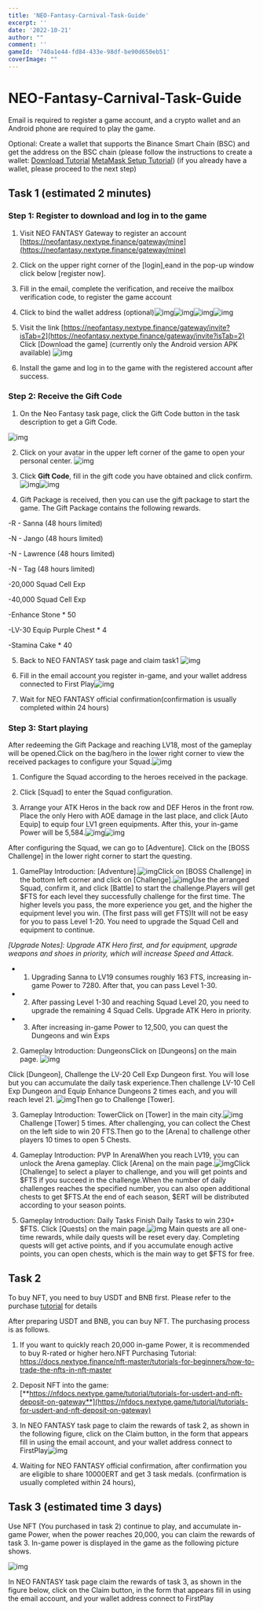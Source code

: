 ```yaml
---
title: 'NEO-Fantasy-Carnival-Task-Guide'
excerpt: ''
date: '2022-10-21'
author: "" 
comment: ''
gameId: '740a1e44-fd84-433e-98df-be90d650eb51'
coverImage: ""
---
```


# NEO-Fantasy-Carnival-Task-Guide

Email is required to register a game account, and a crypto wallet and an Android phone are required to play the game.

Optional: Create a wallet that supports the Binance Smart Chain (BSC) and get the address on the BSC chain (please follow the instructions to create a wallet: [Download Tutorial](https://metamask.io/download/) [MetaMask Setup Tutorial](https://academy.binance.com/cn/articles/connecting-metamask-to-binance-smart-chain)) (if you already have a wallet, please proceed to the next step)

## Task 1 (estimated 2 minutes)

### Step 1: Register to download and log in to the game

1. Visit NEO FANTASY Gateway to register an account [https://neofantasy.nextype.finance/gateway/mine](https://neofantasy.nextype.finance/gateway/mine)

2. Click on the upper right corner of the [login],eand in the pop-up window click below [register now].

3. Fill in the email, complete the verification, and receive the mailbox verification code, to register the game account

4. Click <bound> to bind the wallet address (optional)![img](https://lh3.googleusercontent.com/U0OqP-8BUbreiEVRFaNKeEES1To6PEWBrenamMbt0RcQghM90IUOgzlNHeKWUCOg1Fx9tRU69nU-c1TOEDuIunsrAU3B4646Z45K8DxFCbWPlTUwC6dHQS-IM9GAr9JH3PBndwnXL6gSKg0Xi-jHVxq5Un1wg8rRMp4ixFofVDE3xixpWs2i2QZITEstoQ)![img](https://lh5.googleusercontent.com/sHsbfbnjZvK2XhjLIRayCrOt7ELRDUGJxDWzD7Y3OdSBtNphmqIfud7rWDpLHdbpnMIA8I_TVnPmZ8N854krQFK9A9hMzmHtOrEqi7LbaUQUkV7obmBP-lkKs23K51nbcUkj5oncdfXcfzzt7cxVIWU4XOd0OR9giT5SHXab5mQ7_-RDrhO9XEeH7JXGEA)![img](https://lh6.googleusercontent.com/wGfRo_0R06tISTzyI_mNg720R1aetf0upsqrlJa10rxs9gJR-qtHG-p8RTp10NGYykeitRgusHzIqfJlsF-lqwDpXRUo99V1qqVSKIhwCdCDY7l069wywVrZ72ce2IlKiT10Lu6fxDIPBU4JUH7VnNIp049lhjKLpFsN3wWKcZFHZOJyPcepIAwoKUCLuw)![img](https://lh5.googleusercontent.com/mXueG_528q7mbmMioNA3igSJYi00rNEoB1Q_uibcmElFEcw9ITV3WLAftSXKsKFoSbMihUT8IobD2PDpgZlNUOWrLPZAJoBMDujYqRMawAEheO0uoIF-awcWNgAHu4HVBm0j79DbmhZU0IVE0iGCCVXTOFgI94ivpRoItf8dMsID2-YC3IXVblE4LL0czw)

5. Visit the link [https://neofantasy.nextype.finance/gateway/invite?isTab=2](https://neofantasy.nextype.finance/gateway/invite?isTab=2) Click [Download the game] (currently only the Android version APK available)
![img](https://lh3.googleusercontent.com/KmV5y2IpwyfzkLFkSYGv1FmisogUVw_9aGuBW1-8xdmZbRkbvRZlBZNYRZ1ge_bMq9uQ8FG_jLW7zYOAxvoSfdq5W2ke7gxoOGr5sadD25X-NCK6JreQT1UfsjSLpOS36ZBojSz-erHwoAyJI9uGNptbOTckRSl7BF1rGZwFYb6yNr7i9UUl6U-EzGwyzw)

6. Install the game and log in to the game with the registered account after success.

### Step 2: Receive the Gift Code

1. On the Neo Fantasy task page, click the Gift Code button in the task description to get a Gift Code.

![img](https://lh5.googleusercontent.com/8Kgobxa-yPwFSybykB5PeDWuPeM5a3vrTkQ1uSDalYt18P03MMcD8sz_wwuKZuIokhYJT-r2MWMst4dkvzE896nrqC11_nK0WvFuiZItz_H_yLTTly-uTU6K5BTBQyaLVYtLSBFWcZmxdpjG0osJboBYVwwNZUgPaAccY9-uONx6T_ashCdQEhQswLJ-5Q)

2. Click on your avatar in the upper left corner of the game to open your personal center.
![img](https://lh4.googleusercontent.com/wg2716JzzI3TyDkov9-QSrmIbLw2aOWqmwjjKhM0ulJ9SLTWn0aX_EuMrQOmXmLulBYOv_7AQsyicxfc60Wgpmghw_NGm2_W4c3ztBNBzJbjZRIqN9ElIR4S3_c1fO_Qozh3qmpx9i6BgL6QpBKdkrgPE_lsdXL9a5Q9lKBWdtSs6w4sB9veHfODZZfDIw)

3. Click **Gift Code**, fill in the gift code you have obtained and click confirm.
![img](https://lh6.googleusercontent.com/zDL_q8AWQuLq9JORKTjKUKeUxdhVyG3a74C-dp4atlczVPsmpn0-NbYLbZlwCK5D3bGdf_0JyxbHrw456JQ0k1IPH-gaxCdapD70D0uOR4dX3O83_juLXe-lG4wTUbEq6MM_EGdtxp04QBSek1-wZ8sOMzlfsH89LyopSRjqcmjtiMNQjGdZy4nYrm36eQ)![img](https://lh4.googleusercontent.com/4PWkupkl9chuLO-7HitAUSQr1zZzn4266oEKj4v6KaVHRu_m-Dj_oJ_FU4wzegkMtsXQZ84ah-n1t4jxPv9Sbjv2_GBz77PvCr_uxxVftIzLgVPFFVUJHW2miTF2Yi0KMnENCTRNgkA-coywPpFAMIFydyNGH9sQ4dGnei3hw_tFFMv2mrLrSF0SxjmbDw)

4. Gift Package is received, then you can use the gift package to start the game. The Gift Package contains the following rewards.

-R - Sanna (48 hours limited)

-N - Jango (48 hours limited)

-N - Lawrence (48 hours limited)

-N - Tag (48 hours limited)

-20,000 Squad Cell Exp

-40,000 Squad Cell Exp

-Enhance Stone * 50

-LV-30 Equip Purple Chest * 4 

-Stamina Cake * 40

5. Back to NEO FANTASY task page and claim task1
![img](https://lh5.googleusercontent.com/T5SsElrUSMkBh15SxN2XnsbOfA-e_CejcX9iY8mN5W9xPH1E5hwOzP6R7aW8pLztIkfFYTMcYuO3Z9yC-6YdZjSbyv7WYbY_sri-SboHEpACgZtGhSSUHtc0xlo8qIJm18V0w4HVOx1MbQRCpcUt96_UgMsf3bmWjYop5-IlvXr2Ay3EfV2LJrufsdmwFA)

6. Fill in the email account you register in-game, and your wallet address connected to First Play![img](https://lh6.googleusercontent.com/ISzSEfJxpX0DfFdec3zeNbj_GGuzLCPcT-hpgFXQZ1IrdziOnmJ0yfUOQhLgaPAk0WURg-3p4yY8AA5dViOj1N6gMGUQJ52QKFs9Y2mqSMdFzMG6e5WXEK-NeZYhy_mqMCW6-njAGqa9np4Ng2V1_A5InFQuSkLZfCvNzJOxxKQ7ytN6j48YmwvY_KhMEw)

7. Wait for NEO FANTASY official confirmation(confirmation is usually completed within 24 hours)

### Step 3: Start playing

After redeeming the Gift Package and reaching LV18, most of the gameplay will be opened.Click on the bag/hero in the lower right corner to view the received packages to configure your Squad.![img](https://lh5.googleusercontent.com/ZRVvqbuvhDgTY7Obm4xt6zsqWkreyJNev2XvSPDBmvOCZl77HwYzVvrwFnKVDAJW-RRw7xQpNRq_Lvs3lxra__3U_GVEgq01XpwMOBmLNR-KA5xZiWBha4kYjbS2un13TWacq4RiQ3FMQGLyqYs7dq_mwGXnzqXQpepUeVx3JggdiMj7FPY6aEs2b2Jgfw)

1. Configure the Squad according to the heroes received in the package.

2. Click [Squad] to enter the Squad configuration.

3. Arrange your ATK Heros in the back row and DEF Heros in the front row.
Place the only Hero with AOE damage in the last place, and click [Auto Equip] to equip four LV1 green equipments. After this, your in-game Power will be 5,584.![img](https://lh4.googleusercontent.com/LQFHdCOum2hNjVwrubJq8OdpyTBPKWGT-79vbpFFG_cu-InsU-aCZJ6tzIH-fqvAW613x9SIXglFlUrlXuNKygoqA7vvrzrNiTaBiUXXpzKuP7Vz0IdaajwiLndEB0Kz3Xue0V1DJBnC6KeCk9LeOIREKBq-dOgEb0NJl3-oUVAAJokyq8srUV50iesRrw)![img](https://lh4.googleusercontent.com/cAWyM33jZ1nGyFTRGFE2y0dqCIR9Hp9XneXB0gAdttaB7ileK8nAqHZC_VkJ36JRtIKP5rXuRQaXN09pXPdq9W8zCRtxus3xjvKzB4KoZCEvkMB5UWzso5lN-wf_xlymXNaTdpFypj7gRSBF7F5eN9uHtK15Ea9NIlyuU6mepWLO2pHZO6QFWxSOvY0ySQ)

After configuring the Squad, we can go to [Adventure]. Click on the [BOSS Challenge] in the lower right corner to start the questing.

1. GamePlay Introduction: [Adventure].![img](https://lh4.googleusercontent.com/isCLDAAPu8bFbcmy_AeCGV0yMOSk3TIMPHsIPDz9ycZYOYH9b2brKFwZlzaxO9jAQI2lqQ8Xwm-H_favVODQbrEOIfpicG_w2B9WdxGFuZX9W5BUsMFSzhlG5W-f92gzhJuuEl_-I_0kSKYNrJ0riJwlpGHhTJYRnhK_jlw1sVmY7C-i3lLCU6Hr8DEMSQ)Click on [BOSS Challenge] in the bottom left corner and click on [Challenge].![img](https://lh6.googleusercontent.com/ECm0TLDh6TUuISrkhLsk0ZIOkcSS2SZ14jfl7B6I-cssQvuvyXWqXqFH344VrhCkgCvFm3NpPpVu3l6g0nhTPdFcBNVTdgKrncRy3wQjG6c8jIgpFllZLsVet2xh08w5kIDHl290_IseGooK7icIxe09CUj3KgD7REcmOHN_W9XFCuJV2z1q8Q_7YBHqBA)Use the arranged Squad, confirm it, and click [Battle] to start the challenge.Players will get $FTS for each level they successfully challenge for the first time. The higher levels you pass, the more experience you get, and the higher the equipment level you win. (The first pass will get FTS)It will not be easy for you to pass Level 1-20. You need to upgrade the Squad Cell and equipment to continue.

*[Upgrade Notes]: Upgrade ATK Hero first, and for equipment, upgrade weapons and shoes in priority, which will increase Speed and Attack.*

- 1. Upgrading Sanna to LV19 consumes roughly 163 FTS, increasing in-game Power to 7280. After that, you can pass Level 1-30.

- 2. After passing Level 1-30 and reaching Squad Level 20, you need to upgrade the remaining 4 Squad Cells. Upgrade ATK Hero in priority.

- 3. After increasing in-game Power to 12,500, you can quest the Dungeons and win Exps

2. Gameplay Introduction: DungeonsClick on [Dungeons] on the main page.
![img](https://lh3.googleusercontent.com/w1BfkaKFbaXPoimsgCruwi0CyuPKYj4iQkNvj4rjulQ4-ptogIKkRF4xPpyX6T79mJ85xn5TVfPqZouNYCLZjqVbK3BEbq8KO_d4rBMPIu-0GJoS1oNUv4SOzXPzC0VKDL_qpw7S70inxzcOyyvgvHFD-hk-bFyOx3gviQVSNvQVH4r78OmpYHJaqcjFNg)

Click [Dungeon], Challenge the LV-20 Cell Exp Dungeon first. You will lose but you can accumulate the daily task experience.Then challenge LV-10 Cell Exp Dungeon and Equip Enhance Dungeons 2 times each, and you will reach level 21.
![img](https://lh6.googleusercontent.com/ql49WZ1NO2QdJTls7G3EWro8xcDUYC5IlNircDV80AxbLniplPZzqvJns93tOj2czQuGjEgCmhgJb_u2PjqILQFvAO2K63UrO_SXVdhQKkCS4NuXiTVwa0YzCohVWPhxiS7eQNC9BSjDz2F91oKN_Q9N75BkheTjQQV9bY-tBkT9a0PstBRTPScGiYgOTg)Then go to Challenge [Tower].

3. Gameplay Introduction: TowerClick on [Tower] in the main city.![img](https://lh5.googleusercontent.com/P8tQlzIXZy9Ad42GY6BDXE-EzMJHdqU29ZN7BP0bTnTOpcLTQ_jld_2rIwZlgaYK9FFB_5gUVg5sGtXBi0yXE8rTp5fOu0XjqIpHK2jC8AoxsHC1dRjnBLn4OSgGsxt7KTRz0ViHptR_SQ55J1SmAv3yZfPKGgY5UV5pwtS5tfKLhSnU13XVXlopGGhr2A)
Challenge [Tower] 5 times. After challenging, you can collect the Chest on the left side to win 20 FTS.Then go to the [Arena] to challenge other players 10 times to open 5 Chests. 

4. Gameplay Introduction: PVP In ArenaWhen you reach LV19, you can unlock the Arena gameplay. Click [Arena] on the main page.![img](https://lh4.googleusercontent.com/JNtjEDNIWPuqQLogxlt57jWc4jbN7AyAA5X_J35OexNlP6hBxRixtYxndzvyeBAtb2jBYG8kdzN9Vk6DUQO6vTp74CmbBssbYplh0UEA9-LhLEXk4p3WajPLkJKCsAc0-hpwxETkRJ4Q2v-0ge1oFfkBoAYliP2y5e5sQbaTWns51_Xyc4ofy6Iw_4CUfg)Click [Challenge] to select a player to challenge, and you will get points and $FTS if you succeed in the challenge.When the number of daily challenges reaches the specified number, you can also open additional chests to get $FTS.At the end of each season, $ERT will be distributed according to your season points.

5. Gameplay Introduction: Daily Tasks Finish Daily Tasks to win 230+ $FTS.
Click [Quests] on the main page.![img](https://lh6.googleusercontent.com/GIeXav7iZc4U1DHohW4II1Wo7KbmAoNHnVU4ZGjQJjrNd0sNzqPWSRv0zvwggzQ0UabF2Nxvh0B7qyxKiFr0mMQX-H9C-i6WclRgXxuQOk5K6MvZSgDiLCgWV6N8-4jQ-zfRfsorcHWVpEP_OR61tKcJA85jqAcRIzG1rVU73ccpgmZZ50zhJHN8b8v15Q)
Main quests are all one-time rewards, while daily quests will be reset every day. Completing quests will get active points, and if you accumulate enough active points, you can open chests, which is the main way to get $FTS for free.

## Task 2 

To buy NFT, you need to buy USDT and BNB first. Please refer to the purchase [tutorial](https://p2p.binance.com/en/express/buy/USDT/CNY) for details 

After preparing USDT and BNB, you can buy NFT. The purchasing process is as follows.

1. If you want to quickly reach 20,000 in-game Power, it is recommended to buy R-rated or higher hero.NFT Purchasing Tutorial: https://docs.nextype.finance/nft-master/tutorials-for-beginners/how-to-trade-the-nfts-in-nft-master 

2. Deposit NFT into the game: [**https://nfdocs.nextype.game/tutorial/tutorials-for-usdert-and-nft-deposit-on-gateway**](https://nfdocs.nextype.game/tutorial/tutorials-for-usdert-and-nft-deposit-on-gateway) 

3. In NEO FANTASY task page to claim the rewards of task 2, as shown in the following figure, click on the Claim button, in the form that appears fill in using the email account, and your wallet address connect to FirstPlay![img](https://lh5.googleusercontent.com/W2rWzX6zsq8K9biubIfGQspoyZBVfD1vh5jUArtk3EAjUIFvAHHyPtGm07sS4qqIfPmLe9U6b52XgnnfoS7bLAQAY2WfjD6pGDVtK9_Yc0-Gy8B5Czu7yJsP2qtuH0C0o6Pa1mPThqWQiMWEjalOgOHX8Wq-1eC51DSC-Jb-ZQIzFk-dSnGpyXDllIiqaQ)

4. Waiting for NEO FANTASY official confirmation, after confirmation you are eligible to share 10000ERT and get 3 task medals. (confirmation is usually completed within 24 hours),


## Task 3 (estimated time 3 days)

Use NFT (You purchased in task 2) continue to play, and accumulate in-game Power, when the power reaches 20,000, you can claim the rewards of task 3. In-game power is displayed in the game as the following picture shows.

![img](https://lh5.googleusercontent.com/rzkeMRg7sbgSKQRPcwIOFZt8hYlYCxAhukO4COE43T9JxzFnTsDW4wRoTdRdkTTP4TFMiDiouJ21c01vA-Y0c3azN3DdzvcaSTxAHVDV7bctPhSOd6FkpmWn48ZihbVWw7anuynJty-7lAoT3PREFWks9BBMx_3eCjORJll1TUQgxlhBCEqc3KTym_3vyg)

In NEO FANTASY task page claim the rewards of task 3, as shown in the figure below, click on the Claim button, in the form that appears fill in using the email account, and your wallet address connect to FirstPlay